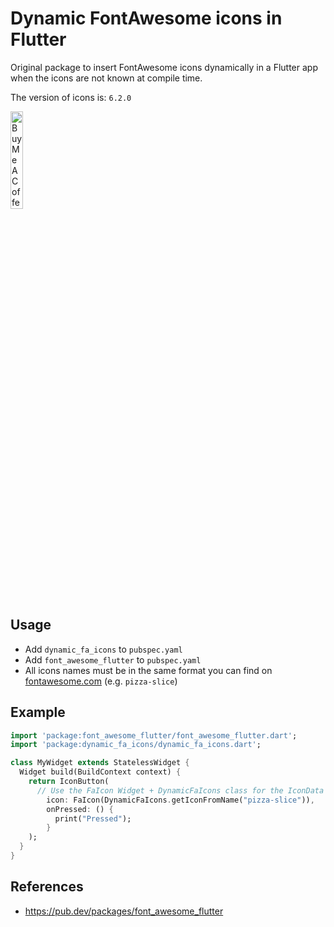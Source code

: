 # Dynamic FontAwesome icons in Flutter

Original package to insert FontAwesome icons dynamically in a Flutter app when the icons are not
known at compile time.

The version of icons is:  ```6.2.0```

<a href="https://www.buymeacoffee.com/edoardovignati" target="_blank"><img src="https://cdn.buymeacoffee.com/buttons/v2/default-yellow.png" alt="Buy Me A Coffee"  width="20%"></a>

## Usage

- Add `dynamic_fa_icons` to `pubspec.yaml`
- Add `font_awesome_flutter` to `pubspec.yaml`
- All icons names must be in the same format you can find
  on [fontawesome.com](https://fontawesome.com/) (e.g. `pizza-slice`)

## Example

```dart
import 'package:font_awesome_flutter/font_awesome_flutter.dart';
import 'package:dynamic_fa_icons/dynamic_fa_icons.dart';

class MyWidget extends StatelessWidget {
  Widget build(BuildContext context) {
    return IconButton(
      // Use the FaIcon Widget + DynamicFaIcons class for the IconData
        icon: FaIcon(DynamicFaIcons.getIconFromName("pizza-slice")),
        onPressed: () {
          print("Pressed");
        }
    );
  }
}
```

## References

- https://pub.dev/packages/font_awesome_flutter

